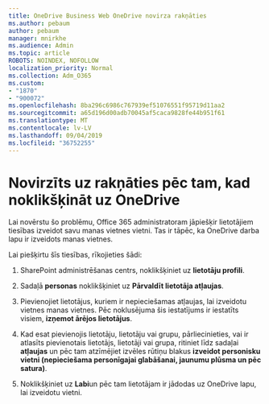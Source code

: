 ```yaml
---
title: OneDrive Business Web OneDrive novirza rakņāties
ms.author: pebaum
author: pebaum
manager: mnirkhe
ms.audience: Admin
ms.topic: article
ROBOTS: NOINDEX, NOFOLLOW
localization_priority: Normal
ms.collection: Adm_O365
ms.custom:
- "1870"
- "900072"
ms.openlocfilehash: 8ba296c6986c767939ef51076551f95719d11aa2
ms.sourcegitcommit: a65d196d00adb70045af5caca9828fe44b951f61
ms.translationtype: MT
ms.contentlocale: lv-LV
ms.lasthandoff: 09/04/2019
ms.locfileid: "36752255"
---
```

# <a name="redirected-to-delve-after-you-click-onedrive"></a>Novirzīts uz rakņāties pēc tam, kad noklikšķināt uz OneDrive

Lai novērstu šo problēmu, Office 365 administratoram jāpiešķir lietotājiem tiesības izveidot savu manas vietnes vietni. Tas ir tāpēc, ka OneDrive darba lapu ir izveidots manas vietnes.

Lai piešķirtu šīs tiesības, rīkojieties šādi:

1. SharePoint administrēšanas centrs, noklikšķiniet uz **lietotāju profili**.

2. Sadaļā **personas** noklikšķiniet uz **Pārvaldīt lietotāja atļaujas**.

3. Pievienojiet lietotājus, kuriem ir nepieciešamas atļaujas, lai izveidotu vietnes manas vietnes. Pēc noklusējuma šis iestatījums ir iestatīts visiem, **izņemot ārējos lietotājus**.

4. Kad esat pievienojis lietotāju, lietotāju vai grupu, pārliecinieties, vai ir atlasīts pievienotais lietotājs, lietotāji vai grupa, ritiniet līdz sadaļai **atļaujas** un pēc tam atzīmējiet izvēles rūtiņu blakus **izveidot personisku vietni (nepieciešama personīgajai glabāšanai, jaunumu plūsma un pēc satura)**.

5. Noklikšķiniet uz **Labi**un pēc tam lietotājam ir jādodas uz OneDrive lapu, lai izveidotu vietni.
